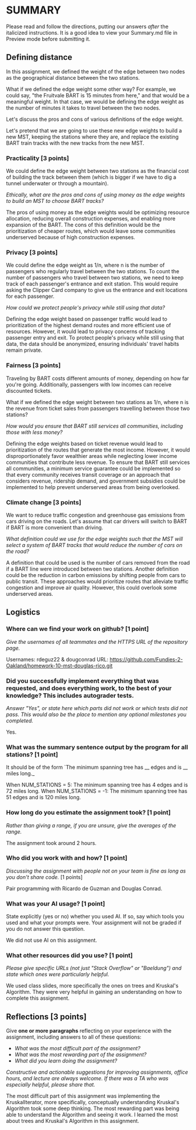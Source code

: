 # SUMMARY

Please read and follow the directions, putting our answers _after_
the italicized instructions. It is a good idea to view your Summary.md
file in Preview mode before submitting it.

## Defining distance

In this assignment, we defined the weight of the edge between two nodes as the
geographical distance between the two stations.

What if we defined the edge weight some other way? For example, we could say,
"the Fruitvale BART is 15 minutes from here," and that would be a meaningful
weight. In that case, we would be defining the edge weight as the
number of minutes it takes to travel between the two nodes.

Let's discuss the pros and cons of various definitions of the edge weight.

Let's pretend that we are going to use these new edge weights to
build a new MST, keeping the stations where they are, and replace the
existing BART train tracks with the new tracks from the new MST.

### Practicality [3 points]

We could define the edge weight between two stations as the financial cost of
building the track between them (which is bigger if we have to dig a tunnel
underwater or through a mountain).

_Ethically, what are the pros and cons of using money as the edge weights to
build an MST to choose BART tracks?_

The pros of using money as the edge weights would be optimizing resource allocation, reducing
overall construction expenses, and enabling more expansion of the BART. The cons of this definition would be
the prioritization of cheaper routes, which would leave some communities underserved because of high construction
expenses.

### Privacy [3 points]

We could define the edge weight as 1/n, where n is the number of passengers who
regularly travel between the two stations. To count the number of passengers
who travel between two stations, we need to keep track of each passenger's
entrance and exit station. This would require asking the Clipper Card company
to give us the entrance and exit locations for each passenger.

_How could we protect people's privacy while still using that data?_

Defining the edge weight based on passenger traffic would lead to prioritization of the highest demand routes and
more efficient use of resources. However, it would lead to privacy concerns of tracking passenger entry and exit.
To protect people's privacy while still using that data, the data should be anonymized, ensuring individuals' travel
habits remain private.

### Fairness [3 points]

Traveling by BART costs different amounts of money, depending on
how far you're going. Additionally, passengers with low incomes can
receive discounted tickets.

What if we defined the edge weight between two stations as 1/n, where n
is the revenue from ticket sales from passengers travelling between
those two stations?

_How would you ensure that BART still services all communities, including
those with less money?_

Defining the edge weights based on ticket revenue would lead to prioritization of the routes that generate
the most income. However, it would disproportionately favor wealthier areas while neglecting lower income communities
that contribute less revenue. To ensure that BART still services all communities, a minimum service guarantee could be
implemented
so that every community receives transit coverage or an approach that considers revenue, ridership demand, and
government subsidies
could be implemented to help prevent underserved areas from being overlooked.

### Climate change [3 points]

We want to reduce traffic congestion and greenhouse gas emissions from cars
driving on the roads. Let's assume that car drivers will switch to BART if BART
is more convenient than driving.

_What definition could we use for the edge weights such that the MST will
select a system of BART tracks that would reduce the number of cars on the
road?_

A definition that could be used is the number of cars removed from the road if a BART line were introduced between
two stations. Another definition could be the reduction in carbon emissions by shifting people from cars
to public transit. These approaches would prioritize routes that alleviate traffic congestion and improve air quality.
However, this could overlook some underserved areas.

## Logistics

### Where can we find your work on github? [1 point]

_Give the usernames of all teammates and the HTTPS URL of the repository page._

Usernames: rdeguz22 & dougconrad URL: https://github.com/Fundies-2-Oakland/homework-10-mst-douglas-rico.git

### Did you successfully implement everything that was requested, and does everything work, to the best of your knowledge? This includes autograder tests.

_Answer "Yes", or state here which parts did not work or which tests did not pass.
This would also be the place to mention any optional milestones you completed._

Yes.

### What was the summary sentence output by the program for all stations? [1 point]

It should be of the form `The minimum spanning tree has __ edges and is __ miles long._

When NUM_STATIONS = 5: The minimum spanning tree has 4 edges and is 72 miles long.
When NUM_STATIONS = -1: The minimum spanning tree has 51 edges and is 120 miles long.

### How long do you estimate the assignment took? [1 point]

_Rather than giving a range, if you are unsure, give the averages of the range._

The assignment took around 2 hours.

### Who did you work with and how? [1 point]

_Discussing the assignment with people not on your team is fine as long as you
don't share code._ [1 points]

Pair programming with Ricardo de Guzman and Douglas Conrad.

### What was your AI usage? [1 point]

State explicitly (yes or no) whether you used AI. If so, say which tools you
used and what your prompts were. Your assignment will not be graded if you do
not answer this question.

We did not use AI on this assignment.

### What other resources did you use? [1 point]

_Please give specific URLs (not just "Stack Overflow" or "Baeldung") and
state which ones were particularly helpful._

We used class slides, more specifically the ones on trees and Kruskal's Algorithm. They were very helpful
in gaining an understanding on how to complete this assignment.

## Reflections [3 points]

Give **one or more paragraphs** reflecting on your experience with the
assignment, including answers to all of these questions:

* _What was the most difficult part of the assignment?_
* _What was the most rewarding part of the assignment?_
* _What did you learn doing the assignment?_

_Constructive and actionable suggestions for improving assignments, office
hours, and lecture are always welcome. If there was a TA who was especially
helpful, please share that._

The most difficult part of this assignment was implementing the KruskalIterator<T>, more specifically,
conceptually understanding Kruskal's Algorithm took some deep thinking. The most rewarding part was
being able to understand the Algorithm and seeing it work. I learned the most about trees and Kruskal's Algorithm in
this assignment.

